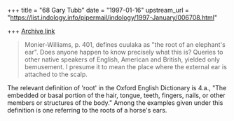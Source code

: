 +++
title = "68 Gary Tubb"
date = "1997-01-16"
upstream_url = "https://list.indology.info/pipermail/indology/1997-January/006708.html"

+++
[Archive link](https://list.indology.info/pipermail/indology/1997-January/006708.html)

> Monier-Williams, p. 401, defines cuulaka as "the root of an elephant's ear". 
> Does anyone happen to know precisely what this is? Queries to other native 
> speakers of English, American and British, yielded only bemusement. I 
> presume it to mean the place where the external ear is attached to the scalp. 
> 
The relevant definition of 'root' in the Oxford English Dictionary is
4.a., "The embedded or basal portion of the hair, tongue, teeth,
fingers, nails, or other members or structures of the body."  Among the
examples given under this definition is one referring to the roots of a
horse's ears.  




